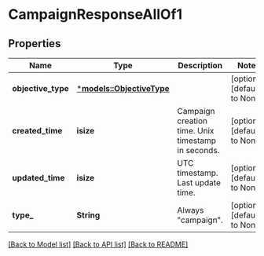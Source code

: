 # CampaignResponseAllOf1

## Properties
Name | Type | Description | Notes
------------ | ------------- | ------------- | -------------
**objective_type** | [***models::ObjectiveType**](ObjectiveType.md) |  | [optional] [default to None]
**created_time** | **isize** | Campaign creation time. Unix timestamp in seconds. | [optional] [default to None]
**updated_time** | **isize** | UTC timestamp. Last update time. | [optional] [default to None]
**type_** | **String** | Always \"campaign\". | [optional] [default to None]

[[Back to Model list]](../README.md#documentation-for-models) [[Back to API list]](../README.md#documentation-for-api-endpoints) [[Back to README]](../README.md)


